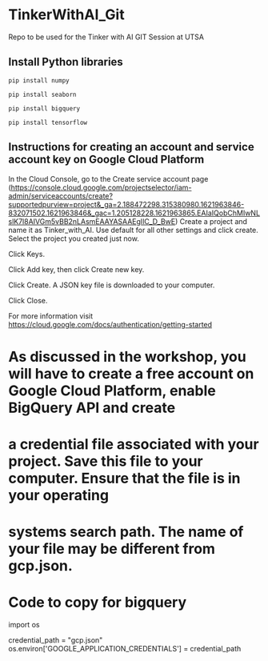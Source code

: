 # TinkerWithAI_Git
Repo to be used for the Tinker with AI GIT Session at UTSA



## Install Python libraries
```pip install numpy```

```pip install seaborn```

```pip install bigquery```


```pip install tensorflow```


## Instructions for creating an account and service account key on Google Cloud Platform
In the Cloud Console, go to the Create service account page (https://console.cloud.google.com/projectselector/iam-admin/serviceaccounts/create?supportedpurview=project&_ga=2.188472298.315380980.1621963846-832071502.1621963846&_gac=1.205128228.1621963865.EAIaIQobChMIwNLslK7l8AIVGm5vBB2nLAsmEAAYASAAEgIlC_D_BwE)
Create a project and name it as Tinker_with_AI. Use default for all other settings and click create.
Select the project you created just now.

Click Keys.

Click Add key, then click Create new key.

Click Create. A JSON key file is downloaded to your computer.

Click Close.

For more information visit https://cloud.google.com/docs/authentication/getting-started

# As discussed in the workshop, you will have to create a free account on Google Cloud Platform, enable BigQuery API and create
# a credential file associated with your project. Save this file to your computer. Ensure that the file is in your operating
# systems search path. The name of your file may be different from gcp.json.
# Code to copy for bigquery
import os

credential_path = "gcp.json"
os.environ['GOOGLE_APPLICATION_CREDENTIALS'] = credential_path

